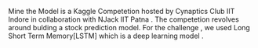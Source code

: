 Mine the Model is a Kaggle Competetion hosted by Cynaptics Club IIT Indore in collaboration with NJack IIT Patna . The competetion revolves around bulding a stock prediction model. For the challenge , we used Long Short Term Memory[LSTM] which is a deep learning model . 
